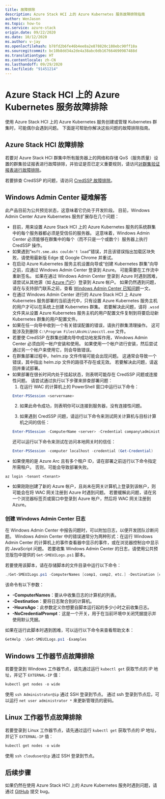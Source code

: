 ```yaml
---
title: 故障排除
description: Azure Stack HCI 上的 Azure Kubernetes 服务故障排除指南
author: WenJason
ms.topic: how-to
ms.service: azure-stack
origin.date: 09/22/2020
ms.date: 10/12/2020
ms.author: v-jay
ms.openlocfilehash: b78fd2b6fe46b4ee8a2e878820c188ebc90ff18a
ms.sourcegitcommit: bc10b8dd34a2de4a38abc0db167664690987488d
ms.translationtype: HT
ms.contentlocale: zh-CN
ms.lasthandoff: 09/29/2020
ms.locfileid: "91451214"
---
```

# <a name="troubleshooting-azure-kubernetes-service-on-azure-stack-hci"></a>Azure Stack HCI 上的 Azure Kubernetes 服务故障排除

使用 Azure Stack HCI 上的 Azure Kubernetes 服务创建或管理 Kubernetes 群集时，可能偶尔会遇到问题。 下面是可帮助你解决这些问题的故障排除指南。 

## <a name="troubleshooting-azure-stack-hci"></a>Azure Stack HCI 故障排除
若要对 Azure Stack HCI 群集中所有服务器上的网络和存储 QoS（服务质量）设置的群集验证报表进行故障排除，并验证是否已定义重要规则，请访问[对群集验证报表进行故障排除](/azure-stack/hci/manage/validate-qos)。

若要排查 CredSSP 的问题，请访问 [CredSSP 故障排除](/azure-stack/hci/manage/troubleshoot-credssp)。

## <a name="troubleshooting-windows-admin-center"></a>Windows Admin Center 疑难解答
此产品目前为公共预览状态，这意味着它仍处于开发阶段。 目前，Windows Admin Center Azure Kubernetes 服务扩展存在几个问题： 
* 目前，用来设置 Azure Stack HCI 上的 Azure Kubernetes 服务的系统群集中的每个服务器都必须是受信任的服务器。 这意味着，Windows Admin Center 必须能够在群集中的每个（而不只是一个或数个）服务器上执行 CredSSP 操作。 
* 如果遇到“`msft.sme.aks couldn't load`”错误，并且该错误指出加载区块失败，请使用最新版 Edge 或 Google Chrome 并重试。
* 在启动 Azure Kubernetes 服务主机设置向导或“创建 Kubernetes 群集”向导之前，应通过 Windows Admin Center 登录到 Azure。 可能需要在工作流中重新签名。 如果在通过 Windows Admin Center 登录到 Azure 时遇到困难，请尝试从其他源（如 [Azure 门户](https://portal.azure.cn/)）登录到 Azure 帐户。 如果仍然遇到问题，请在与支持部门联系之前，查看 [Windows Admin Center 已知问题](https://docs.microsoft.com/windows-server/manage/windows-admin-center/support/known-issues)一文。
* 在通过 Windows Admin Center 进行的 Azure Stack HCI 上 Azure Kubernetes 服务部署的当前迭代中，只有设置 Azure Kubernetes 服务主机的用户才可以在系统上创建 Kubernetes 群集。 若要解决此问题，请将 `.wssd` 文件夹从设置 Azure Kubernetes 服务主机的用户配置文件复制到将要启动新 Kubernetes 群集的用户配置文件。
* 如果在任一向导中收到一个有关错误配置的错误，请执行群集清理操作。 这可能涉及到删除 `C:\Program Files\AksHci\mocctl.exe` 文件。
* 若要使 CredSSP 在群集创建向导中成功地发挥作用，Windows Admin Center 必须由同一帐户安装和使用。 如果使用一个帐户进行安装，然后尝试通过另一个帐户来使用它，则会导致错误。
* 在群集部署过程中，helm.zip 文件传输可能会出现问题。 这通常会导致一个错误，其中指出 helm.zip 文件的路径不存在或无效。 若要解决此问题，请返回并重试部署。
* 如果部署在很长时间内处于挂起状态，则表明可能存在 CredSSP 问题或连接性问题。 请尝试通过执行以下步骤来排查部署问题： 
    1.  在运行 WAC 的计算机上的 PowerShell 窗口中运行以下命令： 
    ```PowerShell
    Enter-PSSession <servername>
    ```
    2.  如果此命令成功，则表明你可以连接到服务器，没有连接性问题。
    
    3.  如果遇到 CredSSP 问题，请运行以下命令来测试网关计算机与目标计算机之间的信任： 
    ```PowerShell
    Enter-PSSession -ComputerName <server> -Credential company\administrator -Authentication CredSSP
    ``` 
    还可以运行以下命令来测试在访问本地网关时的信任： 
    ```PowerShell
    Enter-PSSession -computer localhost -credential (Get-Credential)
    ``` 
* 如果使用的是 Azure Arc 且有多个租户 ID，请在部署之前运行以下命令指定所需租户。 否则，可能会导致部署失败。

```Azure CLI
az login -tenant <tenant>
```
* 如果刚刚创建了新的 Azure 帐户，且尚未在网关计算机上登录到该帐户，则可能会在将 WAC 网关注册到 Azure 时遇到问题。 若要缓解此问题，请在另一个浏览器标签页或窗口中登录到 Azure 帐户，然后将 WAC 网关注册到 Azure。

### <a name="creating-windows-admin-center-logs"></a>创建 Windows Admin Center 日志
在 Windows Admin Center 中报告问题时，可以附加日志，以便开发团队诊断问题。 Windows Admin Center 中的错误通常分为两种形式：在运行 Windows Admin Center 的计算机上的事件查看器中显示的事件，或在浏览器控制台中显示的 JavaScript 问题。 若要收集 Windows Admin Center 的日志，请使用公共预览版包中提供的 `Get-SMEUILogs.ps1` 脚本。 
 
若要使用该脚本，请在存储脚本的文件目录中运行以下命令： 
 
```PowerShell
./Get-SMEUILogs.ps1 -ComputerNames [comp1, comp2, etc.] -Destination [comp3] -HoursAgo [48] -NoCredentialPrompt
```
 
该命令有以下参数：
 
* **-ComputerNames**：要从中收集日志的计算机的列表。
* **-Destination**：要将日志聚合到的计算机。
* **-HoursAgo**：此参数定义你想要自脚本运行起的多少小时之前收集日志。
* **-NoCredentialPrompt**：这是一个开关，用于在当前环境中关闭凭据提示并使用默认凭据。
 
如果在运行此脚本时遇到困难，可以运行以下命令来查看帮助文本： 
 
```PowerShell
GetHelp .\Get-SMEUILogs.ps1 -Examples
```

## <a name="troubleshooting-windows-worker-nodes"></a>Windows 工作器节点故障排除 
若要登录到 Windows 工作器节点，请先通过运行 `kubectl get` 获取节点的 IP 地址，并记下 `EXTERNAL-IP` 值：

```PowerShell
kubectl get nodes -o wide
``` 
使用 `ssh Administrator@ip` 通过 SSH 登录到节点。 通过 ssh 登录到节点后，可以运行 `net user administrator *` 来更新管理员的密码。 

## <a name="troubleshooting-linux-worker-nodes"></a>Linux 工作器节点故障排除 
若要登录到 Linux 工作器节点，请先通过运行 `kubectl get` 获取节点的 IP 地址，并记下 `EXTERNAL-IP` 值：

```PowerShell
kubectl get nodes -o wide
``` 
使用 `ssh clouduser@ip` 通过 SSH 登录到节点。 


## <a name="next-steps"></a>后续步骤
如果仍然在使用 Azure Stack HCI 上的 Azure Kubernetes 服务时遇到问题，请通过 [GitHub](https://aka.ms/aks-hci-issues) 提交 bug。  
